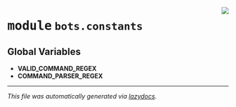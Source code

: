 <!-- markdownlint-disable -->

<a href="../../../src/switch/bots/constants.py#L0"><img align="right" src="https://img.shields.io/badge/-source-cccccc?style=flat-square"/></a>

# <kbd>module</kbd> `bots.constants`




**Global Variables**
---------------
- **VALID_COMMAND_REGEX**
- **COMMAND_PARSER_REGEX**




---

_This file was automatically generated via [lazydocs](https://github.com/ml-tooling/lazydocs)._
